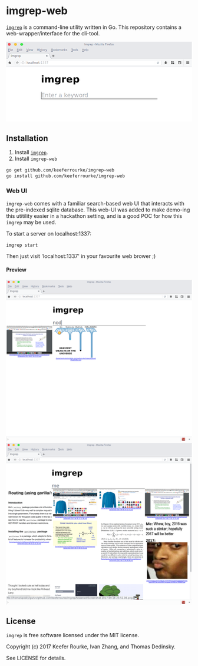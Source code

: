 # imgrep-web

[`imgrep`](https://github.com/keeferrourke/imgrep) is a command-line
utility written in Go. This repository contains a web-wrapper/interface
for the cli-tool.

![](.product/web_no_query.png) 

## Installation

 1. Install [`imgrep`](https://github.com/keeferrourke/imgrep).
 2. Install `imgrep-web`
 ```
 go get github.com/keeferrourke/imgrep-web
 go install github.com/keeferrourke/imgrep-web
 ```

### Web UI

`imgrep-web` comes with a familiar search-based web UI that interacts with
the pre-indexed sqlite database. This web-UI was added to make demo-ing
this utitility easier in a hackathon setting, and is a good POC for how
this `imgrep` may be used.

To start a server on localhost:1337:

```
imgrep start
```
Then just visit 'localhost:1337' in your favourite web brower ;)

#### Preview

![](.product/web_node_query.png)
![](.product/web_me_query.png)

## License

`imgrep` is free software licensed under the MIT license.

Copyright (c) 2017 Keefer Rourke, Ivan Zhang, and Thomas Dedinsky.

See LICENSE for details.
